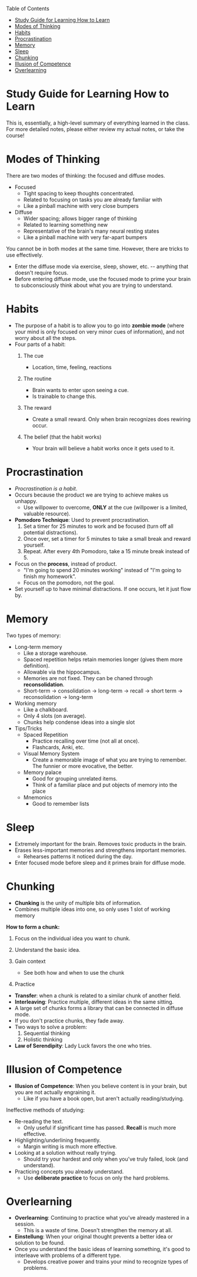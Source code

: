 <!-- START doctoc generated TOC please keep comment here to allow auto update -->
<!-- DON'T EDIT THIS SECTION, INSTEAD RE-RUN doctoc TO UPDATE -->
Table of Contents

- [Study Guide for Learning How to Learn](#study-guide-for-learning-how-to-learn)
- [Modes of Thinking](#modes-of-thinking)
- [Habits](#habits)
- [Procrastination](#procrastination)
- [Memory](#memory)
- [Sleep](#sleep)
- [Chunking](#chunking)
- [Illusion of Competence](#illusion-of-competence)
- [Overlearning](#overlearning)

<!-- END doctoc generated TOC please keep comment here to allow auto update -->

Study Guide for Learning How to Learn
=====================================

This is, essentially, a high-level summary of everything learned in the
class. For more detailed notes, please either review my actual notes, or
take the course!

Modes of Thinking
=================

There are two modes of thinking: the focused and diffuse modes.

-   Focused
    -   Tight spacing to keep thoughts concentrated.
    -   Related to focusing on tasks you are already familiar with
    -   Like a pinball machine with very close bumpers
-   Diffuse
    -   Wider spacing; allows bigger range of thinking
    -   Related to learning something new
    -   Representative of the brain's many neural resting states
    -   Like a pinball machine with very far-apart bumpers

You cannot be in both modes at the same time. However, there are tricks
to use effectively.

-   Enter the diffuse mode via exercise, sleep, shower, etc. -- anything
    that doesn't require focus.
-   Before entering diffuse mode, use the focused mode to prime your
    brain to subconsciously think about what you are trying
    to understand.

Habits
======

-   The purpose of a habit is to allow you to go into **zombie mode**
    (where your mind is only focused on very minor cues of information),
    and not worry about all the steps.
-   Four parts of a habit:
    1.  The cue
        -   Location, time, feeling, reactions

    2.  The routine
        -   Brain wants to enter upon seeing a cue.
        -   Is trainable to change this.

    3.  The reward
        -   Create a small reward. Only when brain recognizes does
            rewiring occur.

    4.  The belief (that the habit works)
        -   Your brain will believe a habit works once it gets used
            to it.

Procrastination
===============

-   *Procrastination is a habit*.
-   Occurs because the product we are trying to achieve makes
    us unhappy.
    -   Use willpower to overcome, **ONLY** at the cue (willpower is a
        limited, valuable resource).
-   **Pomodoro Technique**: Used to prevent procrastination.
    1.  Set a timer for 25 minutes to work and be focused (turn off all
        potential distractions).
    2.  Once over, set a timer for 5 minutes to take a small break and
        reward yourself.
    3.  Repeat. After every 4th Pomodoro, take a 15 minute break instead
        of 5.
-   Focus on the **process**, instead of product.
    -   "I'm going to spend 20 minutes working" instead of "I'm going to
        finish my homework".
    -   Focus on the pomodoro, not the goal.
-   Set yourself up to have minimal distractions. If one occurs, let it
    just flow by.

Memory
======

Two types of memory:

-   Long-term memory
    -   Like a storage warehouse.
    -   Spaced repetition helps retain memories longer (gives them
        more definition).
    -   Allowable via the hippocampus.
    -   Memories are not fixed. They can be chaned through
        **reconsolidation**.
    -   Short-term -&gt; consolidation -&gt; long-term -&gt; recall
        -&gt; short term -&gt; reconsolidation -&gt; long-term
-   Working memory
    -   Like a chalkboard.
    -   Only 4 slots (on average).
    -   Chunks help condense ideas into a single slot
-   Tips/Tricks
    -   Spaced Repetition
        -   Practice recalling over time (not all at once).
        -   Flashcards, Anki, etc.
    -   Visual Memory System
        -   Create a memorable image of what you are trying to remember.
            The funnier or more evocative, the better.
    -   Memory palace
        -   Good for grouping unrelated items.
        -   Think of a familiar place and put objects of memory into the
            place
    -   Mnemonics
        -   Good to remember lists

Sleep
=====

-   Extremely important for the brain. Removes toxic products in
    the brain.
-   Erases less-important memories and strengthens important memories.
    -   Rehearses patterns it noticed during the day.
-   Enter focused mode before sleep and it primes brain for
    diffuse mode.

Chunking
========

-   **Chunking** is the unity of multiple bits of information.
-   Combines multiple ideas into one, so only uses 1 slot of working
    memory

**How to form a chunk:**

1.  Focus on the individual idea you want to chunk.
2.  Understand the basic idea.
3.  Gain context
    -   See both how and when to use the chunk

4.  Practice

-   **Transfer**: when a chunk is related to a similar chunk of
    another field.
-   **Interleaving**: Practice multiple, different ideas in the
    same sitting.
-   A large set of chunks forms a library that can be connected in
    diffuse mode.
-   If you don't practice chunks, they fade away.
-   Two ways to solve a problem:
    1.  Sequential thinking
    2.  Holistic thinking
-   **Law of Serendipity**: Lady Luck favors the one who tries.

Illusion of Competence
======================

-   **Illusion of Competence**: When you believe content is in your
    brain, but you are not actually engraining it.
    -   Like if you have a book open, but aren't
        actually reading/studying.

Ineffective methods of studying:

-   Re-reading the text.
    -   Only useful if significant time has passed. **Recall** is much
        more effective.
-   Highlighting/underlining frequently.
    -   Margin writing is much more effective.
-   Looking at a solution without really trying.
    -   Should try your hardest and only when you've truly failed, look
        (and understand).
-   Practicing concepts you already understand.
    -   Use **deliberate practice** to focus on only the hard problems.

Overlearning
============

-   **Overlearning**: Continuing to practice what you've already
    mastered in a session.
    -   This is a waste of time. Doesn't strengthen the memory at all.
-   **Einstellung**: When your original thought prevents a better idea
    or solution to be found.
-   Once you understand the basic ideas of learning something, it's good
    to interleave with problems of a different type.
    -   Develops creative power and trains your mind to recognize types
        of problems.

